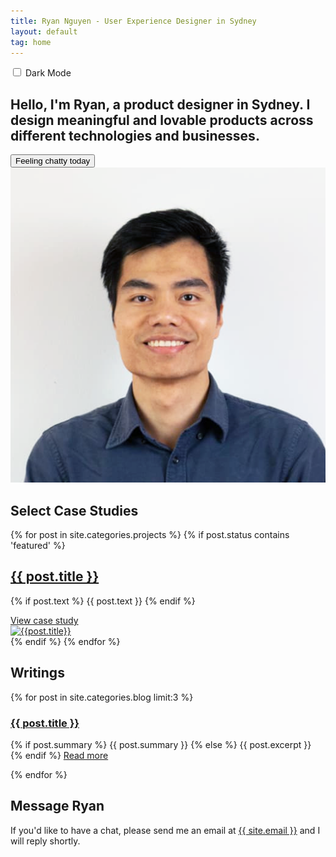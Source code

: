 ```yaml
---
title: Ryan Nguyen - User Experience Designer in Sydney
layout: default
tag: home
---
```

<section class="intro">

  <div class="switch theme-toggle-button">
    <input class="switch__input" type="checkbox" id="theme-toggle" onclick="modeSwitcher()">
    <label class="switch__label" for="theme-toggle">Dark Mode</label>
    <div aria-hidden="true" class="switch__marker" id="theme-label"></div>
  </div>
  <div  class="intro-text">
    <h1> Hello, I'm Ryan, a product designer in Sydney. I design meaningful and lovable products across different technologies and businesses.</h1>
    <form>
      <input id="start-chat" type="button" class="button button-big mobile-block" value="Feeling chatty today" onClick="startChat()"/>
    </form>
    <div class="spacer-block-2"></div>
  </div>
  <div id="chat" class="hidden">
    <div class="botui-app-container" id="my-pa">
      <div id="avatar" class="hidden">
        <img src="./images/me.png" alt="">    
      </div>
      <bot-ui></bot-ui>
    </div>
  </div>
</section>

<section>
  <div class="horizontal-bar"></div>
  <h2 class="h1 key-category" id="case-studies">Select Case Studies</h2>

  <div class="projects list featured">
    <div class="posts">
      {% for post in site.categories.projects %}
        {% if post.status contains 'featured' %}
          <div class="post-entry py3">
            <div class="summary">
              <a href="{{ post.url | prepend: site.baseurl }}">
                <h2 class="h2 title">{{ post.title }}</h2>
              </a>
              <p class="text">
                {% if post.text %}
                  {{ post.text }}
                {% endif %}
              </p>
              <a href="{{ post.url | prepend: site.baseurl }}" class="post-link">
                View case study
              </a>
            </div>
            <a href="{{ post.url | prepend: site.baseurl }}" class="thumbnail">
              <div class="wrap">
                <img class="thumb" src="{{ post.thumbnail }}" ref="{{ post.title | downcase | prepend: site.baseurl }}" alt="{{post.title}}">  
              </div>
            </a>
          </div>
        {% endif %}
      {% endfor %}
    </div>
  </div>

</section>

<div class="spacer-block-1"></div>

<section>
  <div class="horizontal-bar"></div>
  <h2 class="h1 key-category">Writings</h2>

  <div class="blog featured">
    <div class="posts">
      {% for post in site.categories.blog limit:3 %}
        <div class="post py3">
          <a href="{{ post.url | prepend: site.baseurl }}"><h3 class="h3 post-title">{{ post.title }}</h3></a>
          <p class="post-summary">
            {% if post.summary %}
              {{ post.summary }}
            {% else %}
              {{ post.excerpt }}
            {% endif %}
            <a class="post-link" href="{{ post.url | prepend: site.baseurl }}">Read more</a>
          </p>
        </div>
      {% endfor %}
    </div>
  </div>

</section>

<div class="spacer-block-1"></div>

<section>
  <div class="horizontal-bar"></div>
  <h2 class="h1 key-category">Message Ryan</h2>
  <p style="max-width: 650px;">If you'd like to have a chat, please send me an email at <a href="mailto:{{ site.email }}">{{ site.email }}</a> and I will reply shortly.</p>
</section>

<script src="https://ajax.googleapis.com/ajax/libs/jquery/2.2.4/jquery.min.js"></script>
<script src="./js/vue/2.0.6/vue.min.js"></script>
<script src="./js/botui/botui.min.js"></script>
<script src="./js/botui/mybot.js"></script>